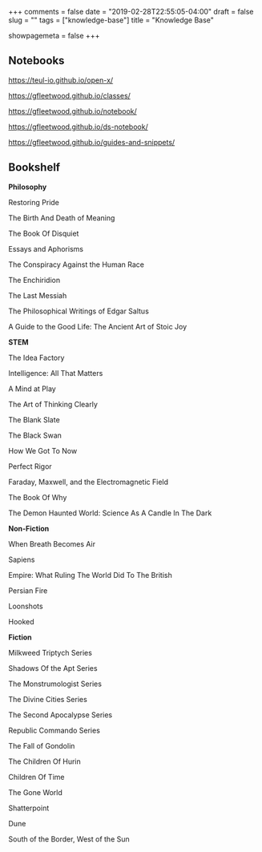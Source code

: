 +++
comments = false
date = "2019-02-28T22:55:05-04:00"
draft = false
slug = ""
tags = ["knowledge-base"]
title = "Knowledge Base"

showpagemeta = false
+++

## Notebooks

https://teul-io.github.io/open-x/

https://gfleetwood.github.io/classes/

https://gfleetwood.github.io/notebook/

https://gfleetwood.github.io/ds-notebook/

https://gfleetwood.github.io/guides-and-snippets/

## Bookshelf

**Philosophy** 

Restoring Pride

The Birth And Death of Meaning 

The Book Of Disquiet 

Essays and Aphorisms

The Conspiracy Against the Human Race 

The Enchiridion 

The Last Messiah 

The Philosophical Writings of Edgar Saltus 

A Guide to the Good Life: The Ancient Art of Stoic Joy 

**STEM**

The Idea Factory

Intelligence: All That Matters 

A Mind at Play 

The Art of Thinking Clearly 

The Blank Slate 

The Black Swan 

How We Got To Now

Perfect Rigor

Faraday, Maxwell, and the Electromagnetic Field

The Book Of Why

The Demon Haunted World: Science As A Candle In The Dark

**Non-Fiction**

When Breath Becomes Air

Sapiens

Empire: What Ruling The World Did To The British

Persian Fire

Loonshots

Hooked

**Fiction**

Milkweed Triptych Series

Shadows Of the Apt Series

The Monstrumologist Series

The Divine Cities Series

The Second Apocalypse Series

Republic Commando Series

The Fall of Gondolin

The Children Of Hurin

Children Of Time

The Gone World

Shatterpoint

Dune 

South of the Border, West of the Sun
